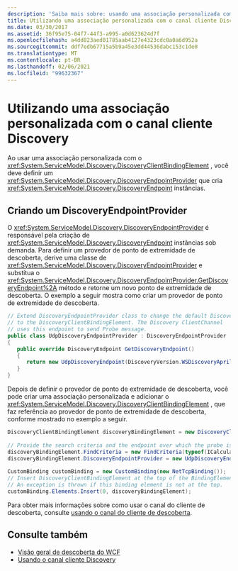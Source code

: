 ```yaml
---
description: 'Saiba mais sobre: usando uma associação personalizada com o canal do cliente de descoberta'
title: Utilizando uma associação personalizada com o canal cliente Discovery
ms.date: 03/30/2017
ms.assetid: 36f95e75-04f7-44f3-a995-a0d623624d7f
ms.openlocfilehash: a4dd823aed01785aab4127e4323cdc0a0a6d952a
ms.sourcegitcommit: ddf7edb67715a5b9a45e3dd44536dabc153c1de0
ms.translationtype: MT
ms.contentlocale: pt-BR
ms.lasthandoff: 02/06/2021
ms.locfileid: "99632367"
---
```

# <a name="using-a-custom-binding-with-the-discovery-client-channel"></a>Utilizando uma associação personalizada com o canal cliente Discovery

Ao usar uma associação personalizada com o <xref:System.ServiceModel.Discovery.DiscoveryClientBindingElement> , você deve definir um <xref:System.ServiceModel.Discovery.DiscoveryEndpointProvider> que cria <xref:System.ServiceModel.Discovery.DiscoveryEndpoint> instâncias.  
  
## <a name="creating-a-discoveryendpointprovider"></a>Criando um DiscoveryEndpointProvider  

 O <xref:System.ServiceModel.Discovery.DiscoveryEndpointProvider> é responsável pela criação de <xref:System.ServiceModel.Discovery.DiscoveryEndpoint> instâncias sob demanda. Para definir um provedor de ponto de extremidade de descoberta, derive uma classe de <xref:System.ServiceModel.Discovery.DiscoveryEndpointProvider> e substitua o <xref:System.ServiceModel.Discovery.DiscoveryEndpointProvider.GetDiscoveryEndpoint%2A> método e retorne um novo ponto de extremidade de descoberta. O exemplo a seguir mostra como criar um provedor de ponto de extremidade de descoberta.  
  
```csharp
// Extend DiscoveryEndpointProvider class to change the default DiscoveryEndpoint  
// to the DiscoveryClientBindingElement. The Discovery ClientChannel
// uses this endpoint to send Probe message.  
public class UdpDiscoveryEndpointProvider : DiscoveryEndpointProvider  
{  
   public override DiscoveryEndpoint GetDiscoveryEndpoint()  
   {  
      return new UdpDiscoveryEndpoint(DiscoveryVersion.WSDiscoveryApril2005);  
   }  
}  
```  
  
 Depois de definir o provedor de ponto de extremidade de descoberta, você pode criar uma associação personalizada e adicionar o <xref:System.ServiceModel.Discovery.DiscoveryClientBindingElement> , que faz referência ao provedor de ponto de extremidade de descoberta, conforme mostrado no exemplo a seguir.  
  
```csharp
DiscoveryClientBindingElement discoveryBindingElement = new DiscoveryClientBindingElement();  
  
// Provide the search criteria and the endpoint over which the probe is sent.  
discoveryBindingElement.FindCriteria = new FindCriteria(typeof(ICalculatorService));  
discoveryBindingElement.DiscoveryEndpointProvider = new UdpDiscoveryEndpointProvider();  
  
CustomBinding customBinding = new CustomBinding(new NetTcpBinding());  
// Insert DiscoveryClientBindingElement at the top of the BindingElement stack.  
// An exception is thrown if this binding element is not at the top.  
customBinding.Elements.Insert(0, discoveryBindingElement);  
```  
  
 Para obter mais informações sobre como usar o canal do cliente de descoberta, consulte [usando o canal do cliente de descoberta](using-the-discovery-client-channel.md).
  
## <a name="see-also"></a>Consulte também

- [Visão geral de descoberta do WCF](wcf-discovery-overview.md)
- [Usando o canal cliente Discovery](using-the-discovery-client-channel.md)

